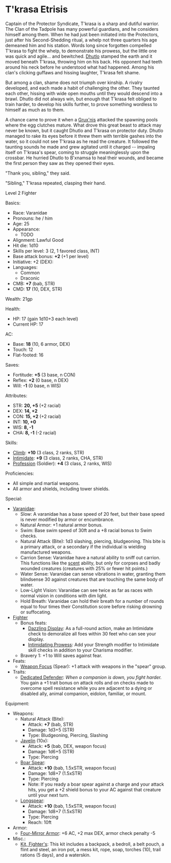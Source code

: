 # T'krasa Etrisis

Captain of the Protector Syndicate, T'krasa is a sharp and dutiful warrior. The Clan of the Tadpole has many powerful guardians, and he considers himself among them. When he had just been initiated into the Protectors, just after his Second-Shedding ritual, a whelp not three quarters his age demeaned him and his station. Words long since forgotten compelled T'krasa to fight the whelp, to demonstrate his prowess, but the little one was quick and agile... and bewitched. [Dhutlo](./dhutlo_varanidae.md) stamped the earth and it moved beneath T'krasa, throwing him on his back. His opponent had teeth around his neck before he understood what had happened. Among his clan's clicking guffaws and hissing laughter, T'krasa felt shame.

But among a clan, shame does not triumph over kinship. A rivalry developed, and each made a habit of challenging the other. They taunted each other, hissing with wide open mouths until they would descend into a brawl. Dhutlo did not always win, but enough that T'krasa felt obliged to train harder, to develop his skills further, to prove something wordless to himself as much as to them.

A chance came to prove it when a [Grux'nis](https://gist.github.com/garbados/b0b21f615241786280c1767b04e8407f) attacked the spawning pools where the egg clutches mature. What drove this great beast to attack may never be known, but it caught Dhutlo and T'krasa on protector duty. Dhutlo managed to rake its eyes before it threw them with terrible gashes into the water, so it could not see T'krasa as he read the creature. It followed the taunting sounds he made and grew agitated until it charged -- impaling itself on T'krasa's spear, coming to struggle meaninglessly upon the crossbar. He hurried Dhutlo to B'xnamsa to heal their wounds, and became the first person they saw as they opened their eyes.

"Thank you, sibling," they said.

"Sibling," T'krasa repeated, clasping their hand.

Level 2 Fighter

Basics:
- Race: Varanidae
- Pronouns: he / him
- Age: 25
- Appearance:
	- TODO
- Alignment: Lawful Good
- Hit die: 1d10
- Skills per level: 3 (2, 1 favored class, INT)
- Base attack bonus: **+2** (+1 per level)
- Initiative: +2 (DEX):
- Languages:
	- Common
	- Draconic
- CMB: **+7** (bab, STR)
- CMD: **17** (10, DEX, STR)

Wealth: 21gp

Health:
- HP: 17 (gain 1d10+3 each level)
- Current HP: 17

AC:
- Base: **18** (10, 6 armor, DEX)
- Touch: 12
- Flat-footed: 16

Saves:
- Fortitude: **+5** (3 base, n CON)
- Reflex: **+2** (0 base, n DEX)
- Will: **-1** (0 base, n WIS)

Attributes:
- STR: **20, +5** (+2 racial)
- DEX: **14, +2** 
- CON: **15, +2** (+2 racial)
- INT: **10, +0** 
- WIS: **8, -1** 
- CHA: **8, -1** (-2 racial)

Skills:
- [Climb](https://www.d20pfsrd.com/skills/climb): **+10** (3 class, 2 ranks, STR)
- [Intimidate](https://www.d20pfsrd.com/skills/intimidate): **+9** (3 class, 2 ranks, CHA, STR)
- [Profession](https://www.d20pfsrd.com/skills/profession) (Soldier): **+4** (3 class, 2 ranks, WIS)

Proficiencies:
- All simple and martial weapons.
- All armor and shields, including tower shields.

Special:
- [Varanidae](https://messydeci.github.io/Monster-Girl-Campaign-v3.0/races/varanidae.html):
	- Slow: A varanidae has a base speed of 20 feet, but their base speed is never modified by armor or encumbrance.
	- Natural Armor: +1 natural armor bonus.
	- Swim: Base swim speed of 30ft and a +8 racial bonus to Swim checks.
	- Natural Attack (Bite): 1d3 slashing, piercing, bludgeoning. This bite is a primary attack, or a secondary if the individual is wielding manufactured weapons.
	- Carrion Sense: Varanidae have a natural ability to sniff out carrion. This functions like the [scent](https://www.d20pfsrd.com/bestiary/rules-for-monsters/universal-monster-rules#TOC-Scent-Ex-) ability, but only for corpses and badly wounded creatures (creatures with 25% or fewer hit points.)
	- Water Sense: Varanidae can sense vibrations in water, granting them blindsense 30 against creatures that are touching the same body of water.
	- Low-Light Vision: Varanidae can see twice as far as races with normal vision in conditions with dim light.
	- Hold Breath: Varanidae can hold their breath for a number of rounds equal to four times their Constitution score before risking drowning or suffocating.
- [Fighter](https://www.d20pfsrd.com/classes/core-classes/fighter/)
	- Bonus feats:
		- [Dazzling Display](https://www.d20pfsrd.com/feats/combat-feats/dazzling-display-combat): As a full-round action, make an Intimidate check to demoralize all foes within 30 feet who can see your display.
		- [Intimidating Prowess](https://www.d20pfsrd.com/feats/combat-feats/intimidating-prowess-combat): Add your Strength modifier to Intimidate skill checks in addition to your Charisma modifier.
	- Bravery 1: +1 to Will saves against fear.
- Feats:
	- [Weapon Focus](https://www.d20pfsrd.com/feats/combat-feats/weapon-focus-combat) (Spear): +1 attack with weapons in the "spear" group.
- Traits:
	- [Dedicated Defender](https://www.d20pfsrd.com/traits/combat-traits/dedicated-defender/): *When a companion is down, you fight harder.* You gain a +1 trait bonus on attack rolls and on checks made to overcome spell resistance while you are adjacent to a dying or disabled ally, animal companion, eidolon, familiar, or mount.

Equipment:
- Weapons:
	- Natural Attack (Bite):
		- Attack: **+7** (bab, STR)
		- Damage: 1d3+5 (STR)
		- Type: Bludgeoning, Piercing, Slashing
	- [Javelin](https://www.d20pfsrd.com/equipment/weapons/weapon-descriptions/javelin) (10x):
		- Attack: **+5** (bab, DEX, weapon focus)
		- Damage: 1d6+5 (STR)
		- Type: Piercing
	- [Boar Spear](https://www.d20pfsrd.com/equipment/weapons/weapon-descriptions/spear-boar):
		- Attack: **+10** (bab, 1.5xSTR, weapon focus)
		- Damage: 1d8+7 (1.5xSTR)
		- Type: Piercing
		- Note: If you ready a boar spear against a charge and your attack hits, you get a +2 shield bonus to your AC against that creature until your next turn.
	- [Longspear](https://www.d20pfsrd.com/equipment/weapons/weapon-descriptions/longspear):
		- Attack: **+10** (bab, 1.5xSTR, weapon focus)
		- Damage: 1d8+7 (1.5xSTR)
		- Type: Piercing
		- Reach: 10ft
- Armor:
	- [Four-Mirror Armor](https://www.d20pfsrd.com/equipment/armor/four-mirror-armor/): +6 AC, +2 max DEX, armor check penalty -5
- Misc.:
	- [Kit, Fighter's](https://www.d20pfsrd.com/equipmenT/goods-and-services/tools-kits/#Kit_Fighter8217s): This kit includes a backpack, a bedroll, a belt pouch, a flint and steel, an iron pot, a mess kit, rope, soap, torches (10), trail rations (5 days), and a waterskin.
